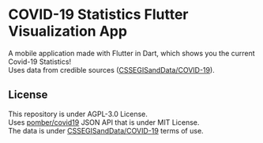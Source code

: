 # COVID-19 Statistics Flutter Visualization App

A mobile application made with Flutter in Dart, which shows you the current Covid-19 Statistics!  
Uses data from credible sources ([CSSEGISandData/COVID-19](https://github.com/CSSEGISandData/COVID-19/)).

## License

This repository is under AGPL-3.0 License.  
Uses [pomber/covid19](https://github.com/pomber/covid19) JSON API that is under MIT License.  
The data is under [CSSEGISandData/COVID-19](https://github.com/CSSEGISandData/COVID-19/) terms of use.
